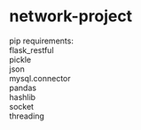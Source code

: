 # network-project
pip requirements:<br>
flask_restful<br>
pickle<br>
json<br>
mysql.connector<br>
pandas<br>
hashlib<br>
socket<br>
threading
